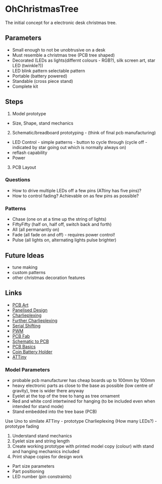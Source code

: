 # OhChristmasTree
The initial concept for a electronic desk christmas tree.

## Parameters
* Small enough to not be unobtrusive on a desk
* Must resemble a christmas tree (PCB tree shaped)
* Decorated (LEDs as lights(differnt colours - RGB?), silk screen art, star LED (twinkle?))
* LED blink pattern selectable pattern
* Portable (battery powered)
* Standable (cross piece stand)
* Complete kit

## Steps
1. Model prototype
* Size, Shape, stand mechanics
2. Schematic/breadboard prototyping - (think of final pcb manufacturing)
* LED Control - simple patterns - button to cycle through (cycle off - indicated by star going out which is normally always on)
* reflash capability
* Power
3. PCB Layout

### Questions
* How to drive multiple LEDs off a few pins (ATtiny has five pins)?
* How to control fading? Achievable on as few pins as possible?

### Patterns
* Chase (one on at a time up the string of lights)
* FiftyFifty (half on, half off, switch back and forth)
* All (all permanantly on)
* Fade (all fade on and off) - requires power control!
* Pulse (all lights on, alternating lights pulse brighter)

## Future Ideas
* tune making
* custom patterns
* other christmas decoration features

## Links 
* [PCB Art](https://medium.com/@urish/a-practical-guide-to-designing-pcb-art-b5aa22926a5c)
* [Panelised Design](http://docs.oshpark.com/troubleshooting/panelized-designs/)
* [Charlieplexing](https://en.wikipedia.org/wiki/Charlieplexing)
* [Further Charlieplexing](https://www.instructables.com/id/Controlling-20-Leds-from-5-Arduino-pins-using-Cha/)
* [Serial Shifting](https://www.arduino.cc/en/Tutorial/ShiftOut)
* [PWM](https://www.arduino.cc/en/tutorial/fade)
* [PCB Fab](https://jlcpcb.com/)
* [Schematic to PCB](https://www.youtube.com/watch?v=35YuILUlfGs)
* [PCB Basics](https://learn.sparkfun.com/tutorials/pcb-basics)
* [Coin Battery Holder](https://www.mouser.co.uk/Power/Battery-Holders-Clips-Contacts/Coin-Cell-Battery-Holders/_/N-cid2l)
* [ATTiny](https://www.hackster.io/news/making-it-miniature-integrating-the-attiny85-in-your-arduino-project-857b796ac5f0)

### Model Parameters
* probable pcb manufacturer has cheap boards up to 100mm by 100mm
* heavy electronic parts as close to the base as possible (low centre of gravity), tree is wider there anyway
* Eyelet at the top of the tree to hang as tree ornament
* Red and white cord intertwined for hanging (to be included even when intended for stand mode)
* Stand embedded into the tree base (PCB)

Use Uno to similate ATTiny - prototype Charlieplexing (How many LEDs?) - prototype fading

1. Understand stand mechanics
2. Eyelet size and string length
3. Create working prototype with printed model copy (colour) with stand and hanging mechanics included 
4. Print shape copies for design work
* Part size parameters
* Part positioning
* LED number (pin constraints)
